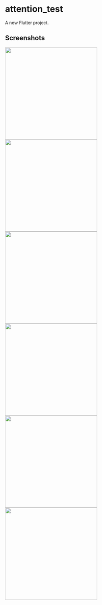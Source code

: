 # attention_test

A new Flutter project.

## Screenshots
<div>
<img Src="https://user-images.githubusercontent.com/82019291/211313651-298dc90b-fc04-494a-a01f-0d42d14f76a5.jpg" width="300">
<img Src="https://user-images.githubusercontent.com/82019291/211314327-612e6d4e-4df9-470e-80c9-f1ced2b1e871.jpg" width="300">
<img Src="https://user-images.githubusercontent.com/82019291/211314405-82a85d93-e18f-46dc-a436-2ff79732d7aa.jpg" width="300">
<img Src="https://user-images.githubusercontent.com/82019291/211314502-7f9ed6fc-ac35-4e28-a665-a58d519df9bd.jpg" width="300">
<img Src="https://user-images.githubusercontent.com/82019291/211314601-6f7953af-a179-4f60-94ba-aebbe99d67ee.jpg" width="300">
<img Src="https://user-images.githubusercontent.com/82019291/211314712-01e732f8-6e33-45e9-b3a5-76d0e9b45573.jpg" width="300">
</div>
